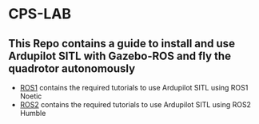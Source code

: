 # CPS-LAB
## This Repo contains a guide to install and use Ardupilot SITL with Gazebo-ROS and fly the quadrotor autonomously
- [ROS1](ROS1) contains the required tutorials to use Ardupilot SITL using ROS1 Noetic
- [ROS2](ROS2) contains the required tutorials to use Ardupilot SITL using ROS2 Humble